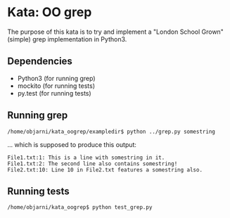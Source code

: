 Kata: OO grep
=============

The purpose of this kata is to try and implement a "London School Grown" (simple) grep implementation in Python3.



Dependencies
------------
* Python3 (for running grep)
* mockito (for running tests)
* py.test (for running tests)

Running grep
------------
    /home/objarni/kata_oogrep/exampledir$ python ../grep.py somestring

... which is supposed to produce this output:

    File1.txt:1: This is a line with somestring in it.
    File1.txt:2: The second line also contains somestring!
    File2.txt:10: Line 10 in File2.txt features a somestring also.

Running tests
-------------
    /home/objarni/kata_oogrep$ python test_grep.py
    



